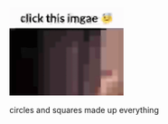 
<p align="left">
<a href='https://sendirian.netlify.app'>
  <img width="40%" src='https://github.com/sendiriaann/sendiriaann/blob/dcbb4551f51649c7a6f3c6f49feedf2ece31ab5a/PbkLkdGW.gif'/>
</a>
</p>

circles and squares made up everything
